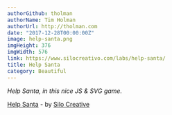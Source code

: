 ```yaml
---
authorGithub: tholman
authorName: Tim Holman
authorUrl: http://tholman.com
date: "2017-12-28T00:00:00Z"
image: help-santa.png
imgHeight: 376
imgWidth: 576
link: https://www.silocreativo.com/labs/help-santa/
title: Help Santa
category: Beautiful
---
```


_Help Santa, in this nice JS & SVG game._

[Help Santa](https://www.silocreativo.com/labs/help-santa/) - by [Silo Creative](https://www.silocreativo.com)
